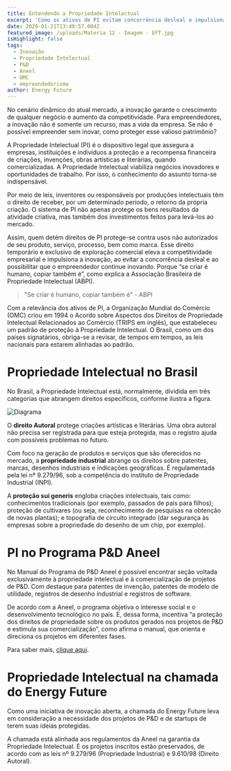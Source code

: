 ```yaml
---
title: Entendendo a Propriedade Intelectual
excerpt: 'Como os ativos de PI evitam concorrência desleal e impulsionam inovação '
date: 2020-01-21T13:49:57.004Z
featured_image: /uploads/Materia 12 - Imagem - EFT.jpg
isHighlight: false
tags:
  - Inovação
  - Propriedade Intelectual
  - P&D
  - Aneel
  - OMC
  - empreendedorismo
author: Energy Future
---
```

No cenário dinâmico do atual mercado, a inovação garante o crescimento de qualquer negócio e aumento da competitividade. Para empreendedores, a inovação não é somente um recurso, mas a vida da empresa. Se não é possível empreender sem inovar, como proteger esse valioso patrimônio? 

A Propriedade Intelectual (PI) é o dispositivo legal que assegura a empresas, instituições e indivíduos a proteção e a recompensa financeira de criações, invenções, obras artísticas e literárias, quando comercializadas. A Propriedade Intelectual viabiliza negócios inovadores e oportunidades de trabalho. Por isso, o conhecimento do assunto torna-se indispensável.

Por meio de leis, inventores ou responsáveis por produções intelectuais têm o direito de receber, por um determinado período, o retorno da própria criação. O sistema de PI não apenas protege os bens resultados da atividade criativa, mas também dos investimentos feitos para levá-los ao mercado.

Assim, quem detém direitos de PI protege-se contra usos não autorizados de seu produto, serviço, processo, bem como marca. Esse direito temporário e exclusivo de exploração comercial eleva a competitividade empresarial e impulsiona a inovação, ao evitar a concorrência desleal e ao possibilitar que o empreendedor continue inovando. Porque “se criar é humano, copiar também é”, como explica a Associação Brasileira de Propriedade Intelectual (ABPI).

> "Se criar é humano, copiar também é" - ABPI 

Com a relevância dos ativos de PI, a Organização Mundial do Comércio (OMC) criou em 1994 o Acordo sobre Aspectos dos Direitos de Propriedade Intelectual Relacionados ao Comércio (TRIPS em inglês), que estabeleceu um padrão de proteção à Propriedade Intelectual. O Brasil, como um dos países signatários, obriga-se a revisar, de tempos em tempos, as leis nacionais para estarem alinhadas ao padrão. 

# Propriedade Intelectual no Brasil

No Brasil, a Propriedade Intelectual está, normalmente, dividida em três categorias que abrangem direitos específicos, conforme ilustra a figura.

![Diagrama](/uploads/materia-12-diagrama-EFT.jpg)

O **direito Autoral** protege criações artísticas e literárias. Uma obra autoral não precisa ser registrada para que esteja protegida, mas o registro ajuda com possíveis problemas no futuro.

Com foco na geração de produtos e serviços que são oferecidos no mercado, a **propriedade industrial** abrange os direitos sobre patentes, marcas, desenhos industriais e indicações geográficas. É regulamentada pela lei nº 9.279/96, sob a competência do instituto de Propriedade Industrial (INPI).

A **proteção sui generis** engloba criações intelectuais, tais como: conhecimentos tradicionais (por exemplo, passados de pais para filhos); proteção de cultivares (ou seja, reconhecimento de pesquisas na obtenção de novas plantas); e topografia de circuito integrado (dar segurança às empresas sobre a propriedade do desenho de um chip, por exemplo).

# PI no Programa P&D Aneel

No Manual do Programa de P&D Aneel é possível encontrar seção voltada exclusivamente à propriedade intelectual e à comercialização de projetos de P&D. Com destaque para patentes de invenção, patentes de modelo de utilidade, registros de desenho industrial e registros de software.

De acordo com a Aneel, o programa objetiva o interesse social e o desenvolvimento tecnológico no país. E, dessa forma, incentiva “a proteção dos direitos de propriedade sobre os produtos gerados nos projetos de P&D e estimula sua comercialização”, como afirma o manual, que orienta e direciona os projetos em diferentes fases. 

Para saber mais, [clique aqui](https://www.energyfuture.com.br/assets/files/PROP&D.605a42127975fb813de617339a70ebdc.zip). 

# Propriedade Intelectual na chamada do Energy Future

Como uma iniciativa de inovação aberta, a chamada do Energy Future leva em consideração a necessidade dos projetos de P&D e de startups de terem suas ideias protegidas.  

A chamada está alinhada aos regulamentos da Aneel na garantia da Propriedade Intelectual. E os projetos inscritos estão preservados, de acordo com as leis nº 9.279/96 (Propriedade Industrial) e 9.610/98 (Direito Autoral).
